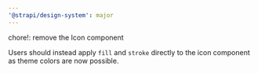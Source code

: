 ```yaml
---
'@strapi/design-system': major
---
```


chore!: remove the Icon component

Users should instead apply `fill` and `stroke` directly to the icon component as theme colors are now possible.
